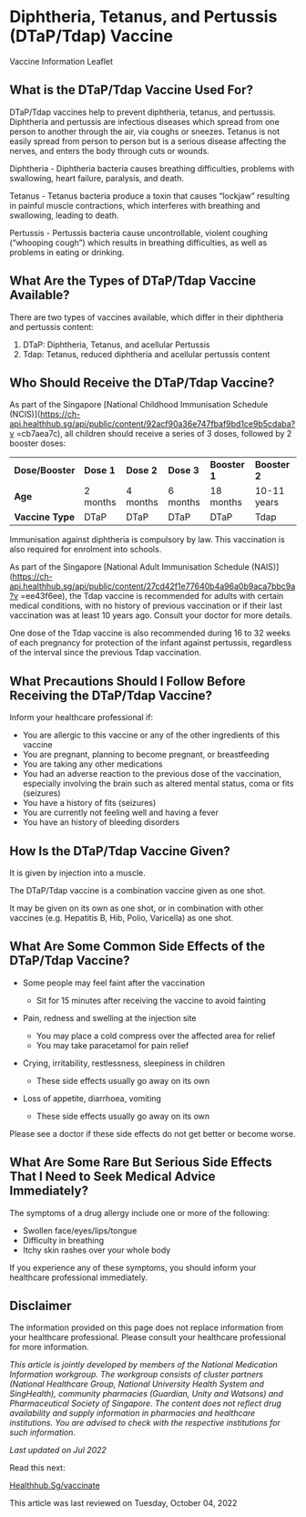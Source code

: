 # Diphtheria, Tetanus, and Pertussis (DTaP/Tdap) Vaccine

Vaccine Information Leaflet

​What is the DTaP/Tdap Vaccine Used For?
----------------------------------------

DTaP/Tdap vaccines help to prevent diphtheria, tetanus, and pertussis. Diphtheria and pertussis are infectious diseases which spread from one person to another through the air, via coughs or sneezes. Tetanus is not easily spread from person to person but is a serious disease affecting the nerves, and enters the body through cuts or wounds.

Diphtheria - Diphtheria bacteria causes breathing difficulties, problems with swallowing, heart failure, paralysis, and death.

Tetanus - Tetanus bacteria produce a toxin that causes “lockjaw” resulting in painful muscle contractions, which interferes with breathing and swallowing, leading to death.

Pertussis - Pertussis bacteria cause uncontrollable, violent coughing (“whooping cough”) which results in breathing difficulties, as well as problems in eating or drinking.

What Are the Types of DTaP/Tdap Vaccine Available?
--------------------------------------------------

There are two types of vaccines available, which differ in their diphtheria and pertussis content:

1. DTaP: Diphtheria, Tetanus, and acellular Pertussis
2. Tdap: Tetanus, reduced diphtheria and acellular pertussis content

Who Should Receive the DTaP/Tdap Vaccine?
-----------------------------------------

As part of the Singapore [National Childhood Immunisation Schedule (NCIS)](https://ch-api.healthhub.sg/api/public/content/92acf90a36e747fbaf9bd1ce9b5cdaba?v =cb7aea7c), all children should receive a series of 3 doses, followed by 2 booster doses:

|  |  |  |  |  |  |
| --- | --- | --- | --- | --- | --- |
| **Dose/Booster** | ​**​Dose 1** | ​**Dose 2** | ​**Dose 3** | ​**​Booster 1** | ​**Booster 2** |
| ​**Age** | 2 months | 4 months | ​6 months | ​18 months | ​10-11 years |
| ​**Vaccine Type** | ​DTaP | ​DTaP | ​DTaP | ​DTaP | ​​Tdap |

Immunisation against diphtheria is compulsory by law. This vaccination is also required for enrolment into schools.

As part of the Singapore [National Adult Immunisation Schedule (NAIS)](https://ch-api.healthhub.sg/api/public/content/27cd42f1e77640b4a96a0b9aca7bbc9a?v =ee43f6ee), the Tdap vaccine is recommended for adults with certain medical conditions, with no history of previous vaccination or if their last vaccination was at least 10 years ago. Consult your doctor for more details.

One dose of the Tdap vaccine is also recommended during 16 to 32 weeks of each pregnancy for protection of the infant against pertussis, regardless of the interval since the previous Tdap vaccination.

What Precautions Should I Follow Before Receiving the DTaP/Tdap Vaccine?
------------------------------------------------------------------------

Inform your healthcare professional if:

* You are allergic to this vaccine or any of the other ingredients of this vaccine
* You are pregnant, planning to become pregnant, or breastfeeding
* You are taking any other medications
* You had an adverse reaction to the previous dose of the vaccination, especially involving the brain such as altered mental status, coma or fits (seizures)
* You have a history of fits (seizures)
* You are currently not feeling well and having a fever
* You have an history of bleeding disorders

How Is the DTaP/Tdap Vaccine Given?
-----------------------------------

It is given by injection into a muscle.

The DTaP/Tdap vaccine is a combination vaccine given as one shot.

It may be given on its own as one shot, or in combination with other vaccines (e.g. Hepatitis B, Hib, Polio, Varicella) as one shot.

What Are Some Common Side Effects of the DTaP/Tdap Vaccine?
-----------------------------------------------------------

* Some people may feel faint after the vaccination

  + Sit for 15 minutes after receiving the vaccine to avoid fainting

* Pain, redness and swelling at the injection site

  + You may place a cold compress over the affected area for relief
  + You may take paracetamol for pain relief

* Crying, irritability, restlessness, sleepiness in children

  + These side effects usually go away on its own

* Loss of appetite, diarrhoea, vomiting

  + These side effects usually go away on its own

Please see a doctor if these side effects do not get better or become worse.

What Are Some Rare But Serious Side Effects That I Need to Seek Medical Advice Immediately?
-------------------------------------------------------------------------------------------

The symptoms of a drug allergy include one or more of the following:

* Swollen face/eyes/lips/tongue
* Difficulty in breathing
* Itchy skin rashes over your whole body

If you experience any of these symptoms, you should inform your healthcare professional immediately.

Disclaimer
----------

The information provided on this page does not replace information from your healthcare professional. Please consult your healthcare professional for more information.

*This article is jointly developed by members of the National Medication Information workgroup. The workgroup consists of cluster partners (National Healthcare Group, National University Health System and SingHealth), community pharmacies (Guardian, Unity and Watsons) and Pharmaceutical Society of Singapore. The content does not reflect drug availability and supply information in pharmacies and healthcare institutions. You are advised to check with the respective institutions for such information.*

*Last updated on Jul 2022*

Read this next:

[Healthhub.Sg/vaccinate](https://www.healthhub.sg/programmes/vaccinate)

This article was last reviewed on
Tuesday, October 04, 2022